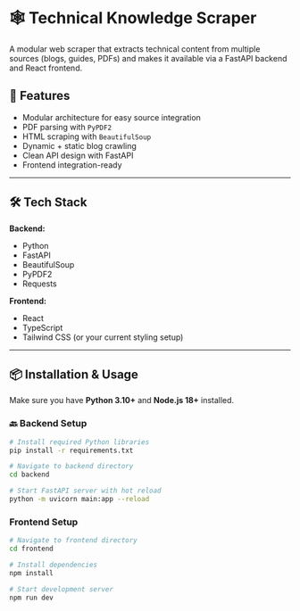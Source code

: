 # 🕸️ Technical Knowledge Scraper

A modular web scraper that extracts technical content from multiple sources (blogs, guides, PDFs) and makes it available via a FastAPI backend and React frontend.

## 🚀 Features

- Modular architecture for easy source integration
- PDF parsing with `PyPDF2`
- HTML scraping with `BeautifulSoup`
- Dynamic + static blog crawling
- Clean API design with FastAPI
- Frontend integration-ready

---

## 🛠️ Tech Stack

**Backend:**
- Python
- FastAPI
- BeautifulSoup
- PyPDF2
- Requests

**Frontend:**
- React
- TypeScript
- Tailwind CSS (or your current styling setup)

---

## 📦 Installation & Usage

Make sure you have **Python 3.10+** and **Node.js 18+** installed.

### 🔙 Backend Setup

```bash
# Install required Python libraries
pip install -r requirements.txt

# Navigate to backend directory
cd backend

# Start FastAPI server with hot reload
python -m uvicorn main:app --reload
```

###  Frontend Setup

```bash
# Navigate to frontend directory
cd frontend

# Install dependencies
npm install

# Start development server
npm run dev
```

